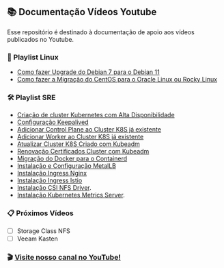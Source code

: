 ##  📚  Documentação Vídeos Youtube

Esse repositório é destinado à documentação de apoio aos vídeos publicados no Youtube.

### 🐧 Playlist Linux

- [Como fazer Upgrade do Debian 7 para o Debian 11](https://github.com/jedchaves/youtube/wiki/upgrade_debian)
- [Como fazer a Migração do CentOS para o Oracle Linux ou Rocky Linux](https://github.com/jedchaves/youtube/wiki/migracao_centos)

### 🛠️ Playlist SRE

- [Criação de cluster Kubernetes com Alta Disponibilidade](https://github.com/jedchaves/youtube/wiki/cluster_k8s)
- [Configuração Keepalived](https://github.com/jedchaves/youtube/wiki/conf_keepalived)
- [Adicionar Control Plane ao Cluster K8S já existente](https://github.com/jedchaves/youtube/wiki/add_controlplane)
- [Adicionar Worker ao Cluster K8S já existente](https://github.com/jedchaves/youtube/wiki/add_worker)
- [Atualizar Cluster K8S Criado com Kubeadm](https://github.com/jedchaves/youtube/wiki/upgrade_k8s)
- [Renovação Certificados Cluster com Kubeadm](https://github.com/jedchaves/youtube/wiki/renew_cert)
- [Migração do Docker para o Containerd](https://github.com/jedchaves/youtube/wiki/docker_to_containerd)
- [Instalação e Configuração MetalLB](https://github.com/jedchaves/youtube/wiki/metallb)
- [Instalação Ingress Nginx](https://github.com/jedchaves/youtube/wiki/ingress_nginx)
- [Instalação Ingress Istio](https://github.com/jedchaves/youtube/wiki/ingress_istio)
- [Instalação CSI NFS Driver](https://github.com/jedchaves/youtube/wiki/storageclass_nfs).
- [Instalação Kubernetes Metrics Server](https://github.com/jedchaves/youtube/wiki/k8s_metrics).

### 📋 Próximos Vídeos
- [ ] Storage Class NFS
- [ ] Veeam Kasten

### 🎬 [Visite nosso canal no YouTube!](https://www.youtube.com/@jedchaves)
